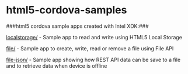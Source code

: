 # html5-cordova-samples

###html5 cordova sample apps created with Intel XDK:###

[localstorage/](https://github.com/krisrak/html5-cordova-samples/tree/master/localstorage) - Sample app to read and write using HTML5 Local Storage

[file/](https://github.com/krisrak/html5-cordova-samples/tree/master/file) - Sample app to create, write, read or remove a file using File API

[file-json/](https://github.com/krisrak/html5-cordova-samples/tree/master/file-json) - Sample app showing how REST API data can be save to a file and to retrieve data when device is offline
